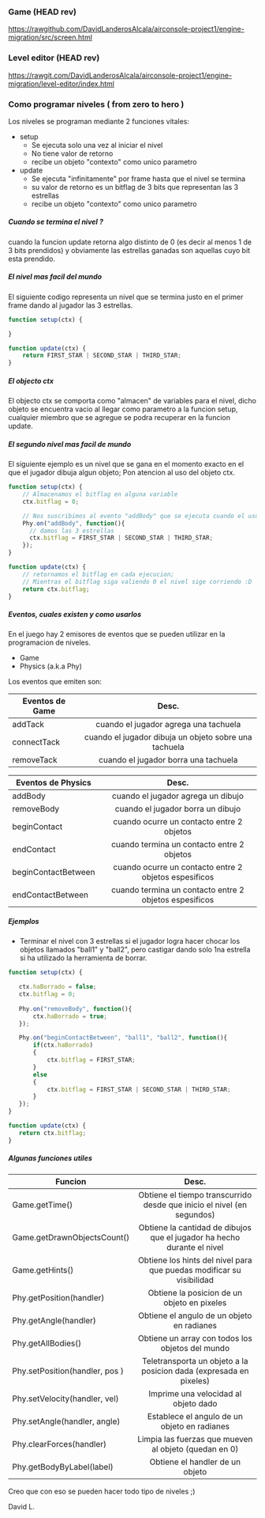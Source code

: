 ### Game (HEAD rev)
https://rawgithub.com/DavidLanderosAlcala/airconsole-project1/engine-migration/src/screen.html

### Level editor (HEAD rev)
https://rawgit.com/DavidLanderosAlcala/airconsole-project1/engine-migration/level-editor/index.html

### Como programar niveles ( from zero to hero )

Los niveles se programan mediante 2 funciones vitales:
 + setup
   - Se ejecuta solo una vez al iniciar el nivel
   - No tiene valor de retorno
   - recibe un objeto "contexto" como unico parametro
 + update
   - Se ejecuta "infinitamente" por frame hasta que el nivel se termina
   - su valor de retorno es un bitflag de 3 bits que representan las 3 estrellas
   - recibe un objeto "contexto" como unico parametro

##### Cuando se termina el nivel ?
cuando la funcion update retorna algo distinto de 0 (es decir al menos 1 de 3 bits prendidos)
y obviamente las estrellas ganadas son aquellas cuyo bit esta prendido.

##### El nivel mas facil del mundo
El siguiente codigo representa un nivel que se termina justo en el primer frame
dando al jugador las 3 estrellas.

```javascript
function setup(ctx) {

}

function update(ctx) {
    return FIRST_STAR | SECOND_STAR | THIRD_STAR;
}
```
##### El objecto ctx
El objecto ctx se comporta como "almacen" de variables para el nivel,
dicho objeto se encuentra vacio al llegar como parametro a la funcion setup,
cualquier miembro que se agregue se podra recuperar en la funcion update.



##### El segundo nivel mas facil de mundo
El siguiente ejemplo es un nivel que se gana en el momento exacto en el que el jugador dibuja algun objeto;
Pon atencion al uso del objeto ctx.

```javascript
function setup(ctx) {
    // Almacenamos el bitflag en alguna variable
    ctx.bitflag = 0;

    // Nos suscribimos al evento "addBody" que se ejecuta cuando el usuario dibuja un objecto
    Phy.on("addBody", function(){
      // damos las 3 estrellas
      ctx.bitflag = FIRST_STAR | SECOND_STAR | THIRD_STAR;
    });
}

function update(ctx) {
    // retornamos el bitflag en cada ejecucion;
    // Mientras el bitflag siga valiendo 0 el nivel sige corriendo :D
    return ctx.bitflag;
}
```

##### Eventos, cuales existen y como usarlos
En el juego hay 2 emisores de eventos que se pueden utilizar en la programacion de niveles.
 - Game
 - Physics (a.k.a Phy)

Los eventos que emiten son:

| Eventos de Game    |  Desc.                                                   |
|--------------------|:--------------------------------------------------------:|
| addTack            |  cuando el jugador agrega una tachuela                   |
| connectTack        |  cuando el jugador dibuja un objeto sobre una tachuela   |
| removeTack         |  cuando el jugador borra una tachuela                    |
  
| Eventos de Physics  |  Desc.                                                   |
|---------------------|:--------------------------------------------------------:|
| addBody             |  cuando el jugador agrega un dibujo                      |
| removeBody          |  cuando el jugador borra un dibujo                       |
| beginContact        |  cuando ocurre un contacto entre 2 objetos               |
| endContact          |  cuando termina un contacto entre 2 objetos              |
| beginContactBetween |  cuando ocurre un contacto entre 2 objetos espesificos   |
| endContactBetween   |  cuando termina un contacto entre 2 objetos espesificos  |

##### Ejemplos

- Terminar el nivel con 3 estrellas si el jugador logra hacer chocar los objetos llamados  "ball1" y "ball2",  pero castigar dando solo 1na estrella si ha utilizado la herramienta de borrar.

```javascript
function setup(ctx) {

   ctx.haBorrado = false;
   ctx.bitflag = 0;
   
   Phy.on("removeBody", function(){
       ctx.haBorrado = true;
   });

   Phy.on("beginContactBetween", "ball1", "ball2", function(){
       if(ctx.haBorrado)
       {
           ctx.bitflag = FIRST_STAR;
       }
       else
       {
           ctx.bitflag = FIRST_STAR | SECOND_STAR | THIRD_STAR;
       }
   });
}

function update(ctx) {
   return ctx.bitflag;
}
```


##### Algunas funciones utiles

| Funcion                        |  Desc.                                                                  |
|--------------------------------|:-----------------------------------------------------------------------:|
| Game.getTime()                 |  Obtiene el tiempo transcurrido desde que inicio el nivel (en segundos) |
| Game.getDrawnObjectsCount()    | Obtiene la cantidad de dibujos que el jugador ha hecho durante el nivel |
| Game.getHints()                |   Obtiene los hints del nivel para que puedas modificar su visibilidad  |
| Phy.getPosition(handler)       |               Obtiene la posicion de un objeto en pixeles               |
| Phy.getAngle(handler)          |                Obtiene el angulo de un objeto en radianes               |
| Phy.getAllBodies()             |             Obtiene un array con todos los objetos del mundo            |
| Phy.setPosition(handler, pos ) |    Teletransporta un objeto a la posicion dada (expresada en pixeles)   |
| Phy.setVelocity(handler, vel)  |                   Imprime una velocidad al objeto dado                  |
| Phy.setAngle(handler, angle)   |               Establece el angulo de un objeto en radianes              |
| Phy.clearForces(handler)       |          Limpia las fuerzas que mueven al objeto (quedan en 0)          |
| Phy.getBodyByLabel(label)      |                      Obtiene el handler de un objeto                    |



Creo que con eso se pueden hacer todo tipo de niveles ;)

David L.
